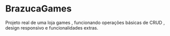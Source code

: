 # BrazucaGames
Projeto real de uma loja games , funcionando operações básicas de CRUD , design responsivo e funcionalidades extras.
